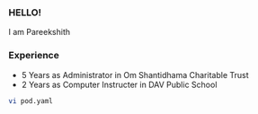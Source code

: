 ### HELLO!
I am Pareekshith
### Experience
- 5 Years as Administrator in Om Shantidhama Charitable Trust
- 2 Years as Computer Instructer in DAV Public School
```bash
vi pod.yaml
```
